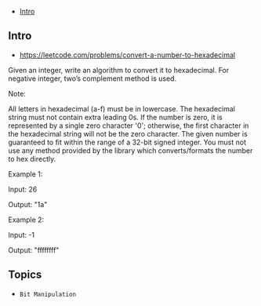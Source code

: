 - [Intro](#intro)

## Intro

- https://leetcode.com/problems/convert-a-number-to-hexadecimal


Given an integer, write an algorithm to convert it to hexadecimal. For negative integer, two’s complement method is used.

Note:

All letters in hexadecimal (a-f) must be in lowercase.
The hexadecimal string must not contain extra leading 0s. If the number is zero, it is represented by a single zero character '0'; otherwise, the first character in the hexadecimal string will not be the zero character.
The given number is guaranteed to fit within the range of a 32-bit signed integer.
You must not use any method provided by the library which converts/formats the number to hex directly.

Example 1:

Input:
26

Output:
"1a"

Example 2:

Input:
-1

Output:
"ffffffff"



## Topics

- `Bit Manipulation`


